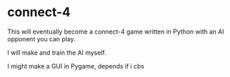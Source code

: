 # connect-4

This will eventually become a connect-4 game written in Python with an AI opponent you can play.

I will make and train the AI myself.

I might make a GUI in Pygame, depends if i cbs
